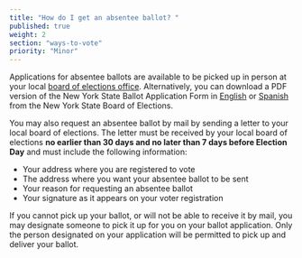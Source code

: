 ```yaml
---
title: "How do I get an absentee ballot? "
published: true
weight: 2
section: "ways-to-vote"
priority: "Minor"
---
```

 
Applications for absentee ballots are available to be picked up in person at your local [board of elections office](http://www.elections.ny.gov/CountyBoards.html). Alternatively, you can download a PDF version of the New York State Ballot Application Form in [English](http://www.elections.ny.gov/NYSBOE/download/voting/Absentee06152010.pdf) or [Spanish](http://www.elections.ny.gov/NYSBOE/download/voting/Absentee2012-Spanish.pdf) from the New York State Board of Elections.  

You may also request an absentee ballot by mail by sending a letter to your local board of elections. The letter must be received by your local board of elections **no earlier than 30 days and no later than 7 days before Election Day** and must include the following information:  
- Your address where you are registered to vote  
- The address where you want your absentee ballot to be sent  
- Your reason for requesting an absentee ballot  
- Your signature as it appears on your voter registration  

If you cannot pick up your ballot, or will not be able to receive it by mail, you may designate someone to pick it up for you on your ballot application. Only the person designated on your application will be permitted to pick up and deliver your ballot.  
